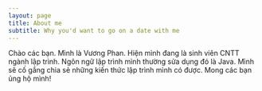 ```yaml
---
layout: page
title: About me
subtitle: Why you'd want to go on a date with me
---
```


Chào các bạn. Mình là Vương Phan. Hiện mình đang là sinh viên CNTT ngành lập trình. Ngôn ngữ lập trình mình thường sửa dụng đó là Java. Mình sẽ cố gắng chia sẻ những kiến thức lập trình mình có được. Mong các bạn ủng hộ mình!



